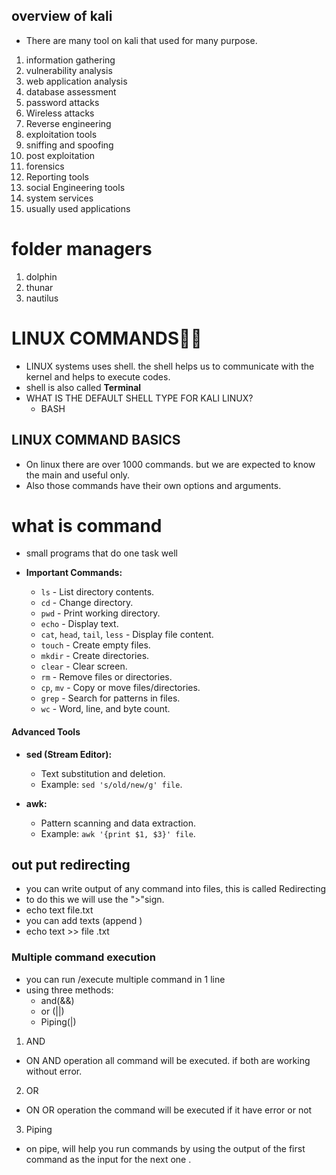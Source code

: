 ## overview of kali
- There are many tool on kali that used for many purpose.

1. information gathering 
2. vulnerability analysis
3. web application analysis
4. database assessment
5. password attacks 
6. Wireless attacks
7. Reverse engineering 
8. exploitation tools
9. sniffing and spoofing 
10. post exploitation
11. forensics
12. Reporting tools 
13. social Engineering tools 
14. system services
15. usually used applications

# folder managers 
1. dolphin
2. thunar
3. nautilus

# LINUX COMMANDS💎💎
- LINUX systems uses shell. the shell helps us to communicate with the kernel and helps to execute codes.
- shell is also called **Terminal** 
- WHAT IS THE DEFAULT SHELL TYPE FOR KALI LINUX?
   - BASH

## LINUX COMMAND BASICS
- On linux there are over 1000 commands. but we are expected to know the main and useful only.
- Also those commands have their own options and arguments.
# what is command 
- small programs that do one task well
- **Important Commands:**
    
    - `ls` - List directory contents.
    - `cd` - Change directory.
    - `pwd` - Print working directory.
    - `echo` - Display text.
    - `cat`, `head`, `tail`, `less` - Display file content.
    - `touch` - Create empty files.
    - `mkdir` - Create directories.
    - `clear` - Clear screen.
    - `rm` - Remove files or directories.
    - `cp`, `mv` - Copy or move files/directories.
    - `grep` - Search for patterns in files.
    - `wc` - Word, line, and byte count.

#### Advanced Tools

- **sed (Stream Editor):**
    
    - Text substitution and deletion.
    - Example: `sed 's/old/new/g' file`.
- **awk:**
    
    - Pattern scanning and data extraction.
    - Example: `awk '{print $1, $3}' file`.
   
## out put redirecting 
- you can write output of any command into files, this is called Redirecting 
- to do this we will use the ">"sign.
- echo text file.txt
- you can add texts (append )
- echo text >> file .txt

### Multiple command execution

- you can run /execute multiple command in 1 line 
- using three methods:
    - and(&&)
    - or (||)
    - Piping(|)

1. AND 
- ON AND operation all command will be executed. if both are working without error.
2. OR
- ON OR operation the command will be executed if it have error or not
3. Piping 
- on pipe, will help you run commands by using the output of the first command as the input for the next one .
